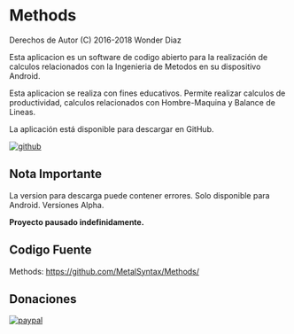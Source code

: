 # Methods
Derechos de Autor (C) 2016-2018 Wonder Diaz

Esta aplicacion es un software de codigo abierto para la realización de calculos relacionados con la Ingenieria de Metodos en su dispositivo Android.

Esta aplicacion se realiza con fines educativos. Permite realizar calculos de productividad, calculos relacionados con Hombre-Maquina y Balance de Lineas.

La aplicación está disponible para descargar en GitHub.

[![github](https://gist.githubusercontent.com/meefik/54a54afa7cc1dc600bdb855cb7895a4a/raw/ad617c006a1ac28d067c9a87cec60199ca8fef7c/get-apk-from-github.png)](https://github.com/MetalSyntax/Methods/releases)

## Nota Importante 

La version para descarga puede contener errores. Solo disponible para Android. Versiones Alpha.

**Proyecto pausado indefinidamente.**

## Codigo Fuente

Methods: https://github.com/MetalSyntax/Methods/

## Donaciones

[![paypal](https://www.paypalobjects.com/en_US/i/btn/btn_donateCC_LG.gif)](paypal.me/MetalSyntax)
